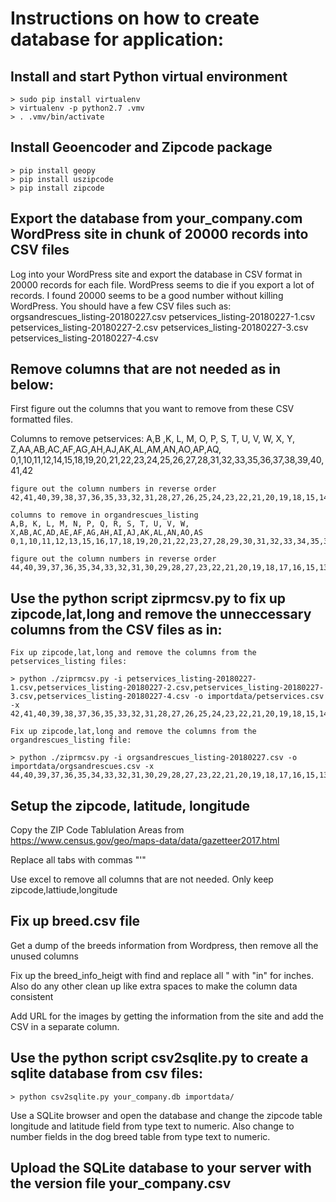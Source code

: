 # Instructions on how to create database for application:
## Install and start Python virtual environment
	> sudo pip install virtualenv
	> virtualenv -p python2.7 .vmv
	> . .vmv/bin/activate

## Install Geoencoder and Zipcode package
    > pip install geopy
    > pip install uszipcode
    > pip install zipcode

## Export the database from your_company.com WordPress site in chunk of 20000 records into CSV files
Log into your WordPress site and export the database in CSV format in 20000 records for each file.
WordPress seems to die if you export a lot of records. I found 20000 seems to be a good number without killing WordPress.
You should have a few CSV files such as:
	orgsandrescues_listing-20180227.csv
	petservices_listing-20180227-1.csv
	petservices_listing-20180227-2.csv
	petservices_listing-20180227-3.csv
	petservices_listing-20180227-4.csv

## Remove columns that are not needed as in below:
First figure out the columns that you want to remove from these CSV formatted files.

Columns to remove petservices:
	A,B ,K, L, M, O, P, S, T, U, V, W, X, Y, Z,AA,AB,AC,AF,AG,AH,AJ,AK,AL,AM,AN,AO,AP,AQ,
	0,1,10,11,12,14,15,18,19,20,21,22,23,24,25,26,27,28,31,32,33,35,36,37,38,39,40,41,42

	figure out the column numbers in reverse order
	42,41,40,39,38,37,36,35,33,32,31,28,27,26,25,24,23,22,21,20,19,18,15,14,12,11,10,1,0

	columns to remove in organdrescues_listing
	A,B, K, L, M, N, P, Q, R, S, T, U, V, W, X,AB,AC,AD,AE,AF,AG,AH,AI,AJ,AK,AL,AN,AO,AS
	0,1,10,11,12,13,15,16,17,18,19,20,21,22,23,27,28,29,30,31,32,33,34,35,36,37,39,40,44

	figure out the column numbers in reverse order
	44,40,39,37,36,35,34,33,32,31,30,29,28,27,23,22,21,20,19,18,17,16,15,13,12,11,10,1,0

## Use the python script ziprmcsv.py to fix up zipcode,lat,long and remove the unneccessary columns from the CSV files as in:

	Fix up zipcode,lat,long and remove the columns from the petservices_listing files:

	> python ./ziprmcsv.py -i petservices_listing-20180227-1.csv,petservices_listing-20180227-2.csv,petservices_listing-20180227-3.csv,petservices_listing-20180227-4.csv -o importdata/petservices.csv -x 42,41,40,39,38,37,36,35,33,32,31,28,27,26,25,24,23,22,21,20,19,18,15,14,12,11,10,1,0

	Fix up zipcode,lat,long and remove the columns from the organdrescues_listing file:

	> python ./ziprmcsv.py -i orgsandrescues_listing-20180227.csv -o importdata/orgsandrescues.csv -x 44,40,39,37,36,35,34,33,32,31,30,29,28,27,23,22,21,20,19,18,17,16,15,13,12,11,10,1,0

## Setup the zipcode, latitude, longitude
Copy the ZIP Code Tablulation Areas from https://www.census.gov/geo/maps-data/data/gazetteer2017.html

Replace all tabs with commas "'"

Use excel to remove all columns that are not needed. Only keep zipcode,lattiude,longitude

## Fix up breed.csv file
Get a dump of the breeds information from Wordpress, then remove all the unused columns 

Fix up the breed_info_heigt with find and replace all &quot; with "in" for inches. Also do any other clean up like extra spaces to make the column data consistent

Add URL for the images by getting the information from the site and add the CSV in a separate column.

## Use the python script csv2sqlite.py to create a sqlite database from csv files:
    > python csv2sqlite.py your_company.db importdata/


Use a SQLite browser and open the database and change the zipcode table longitude and latitude field from type text to numeric.
Also change to number fields in the dog breed table from type text to numeric.

## Upload the SQLite database to your server with the version file your_company.csv
